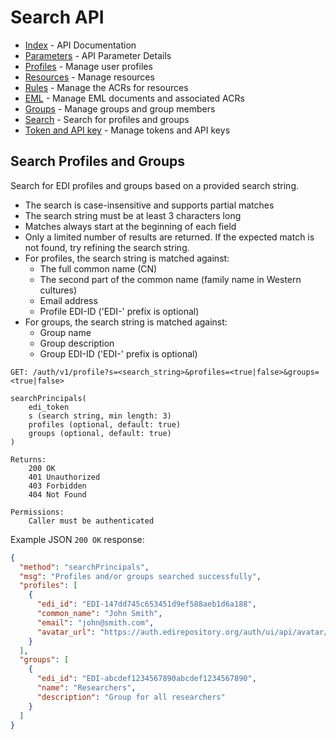 # Search API

- [Index](index.md) - API Documentation
- [Parameters](parameters.md) - API Parameter Details
- [Profiles](profile.md) - Manage user profiles
- [Resources](resource.md) - Manage resources
- [Rules](rule.md) - Manage the ACRs for resources
- [EML](eml.md) - Manage EML documents and associated ACRs
- [Groups](group.md) - Manage groups and group members
- [Search](search.md) - Search for profiles and groups
- [Token and API key](token.md) - Manage tokens and API keys

## Search Profiles and Groups

Search for EDI profiles and groups based on a provided search string.

- The search is case-insensitive and supports partial matches
- The search string must be at least 3 characters long
- Matches always start at the beginning of each field
- Only a limited number of results are returned. If the expected match is not found, try refining the search string.
- For profiles, the search string is matched against:
    - The full common name (CN)
    - The second part of the common name (family name in Western cultures)
    - Email address
    - Profile EDI-ID ('EDI-' prefix is optional)
- For groups, the search string is matched against:
    - Group name
    - Group description
    - Group EDI-ID ('EDI-' prefix is optional)

```
GET: /auth/v1/profile?s=<search_string>&profiles=<true|false>&groups=<true|false>

searchPrincipals(
    edi_token 
    s (search string, min length: 3)
    profiles (optional, default: true)
    groups (optional, default: true)
)

Returns:
    200 OK
    401 Unauthorized
    403 Forbidden
    404 Not Found

Permissions:
    Caller must be authenticated
```

Example JSON `200 OK` response:

```json
{
  "method": "searchPrincipals",
  "msg": "Profiles and/or groups searched successfully",
  "profiles": [
    {
      "edi_id": "EDI-147dd745c653451d9ef588aeb1d6a188",
      "common_name": "John Smith",
      "email": "john@smith.com",
      "avatar_url": "https://auth.edirepository.org/auth/ui/api/avatar/gen/JS"
    }
  ],
  "groups": [
    {
      "edi_id": "EDI-abcdef1234567890abcdef1234567890",
      "name": "Researchers",
      "description": "Group for all researchers"
    }
  ]
}
```

